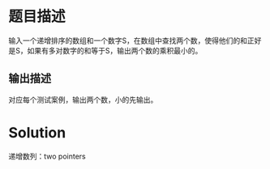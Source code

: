 
# 题目描述

输入一个递增排序的数组和一个数字S，在数组中查找两个数，使得他们的和正好是S，如果有多对数字的和等于S，输出两个数的乘积最小的。

## 输出描述

对应每个测试案例，输出两个数，小的先输出。

# Solution

递增数列：two pointers
